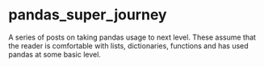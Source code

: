 # pandas_super_journey
A series of posts on taking pandas usage to next level. These assume that the reader is comfortable with lists, dictionaries, functions and has used pandas at some basic level.
